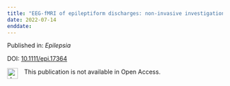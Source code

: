 ```yaml
---
title: "EEG-fMRI of epileptiform discharges: non-invasive investigation of the whole brain."
date: 2022-07-14
enddate:
---
```


Published in: *Epilepsia*

DOI: [10.1111/epi.17364](https://doi.org/10.1111/epi.17364)

<img src="https://upload.wikimedia.org/wikipedia/commons/thumb/0/0e/Closed_Access_logo_transparent.svg/1200px-Closed_Access_logo_transparent.svg.png" alt="drawing" width="25" align="left"/> &nbsp;&nbsp;&nbsp;This publication is not available in Open Access.



